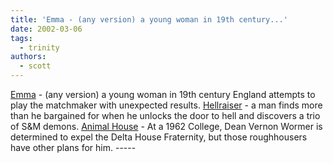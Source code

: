 ```yaml
---
title: 'Emma - (any version) a young woman in 19th century...'
date: 2002-03-06
tags:
  - trinity
authors:
  - scott
---
```


[Emma](http://us.imdb.com/Title?0116191) - (any version) a young woman in 19th century England attempts to play the matchmaker with unexpected results.
[Hellraiser](http://us.imdb.com/Title?0093177) - a man finds more than he bargained for when he unlocks the door to hell and discovers a trio of S&M demons.
[Animal House](http://us.imdb.com/Title?0077975) - At a 1962 College, Dean Vernon Wormer is determined to expel the Delta House Fraternity, but those roughhousers have other plans for him. -----
